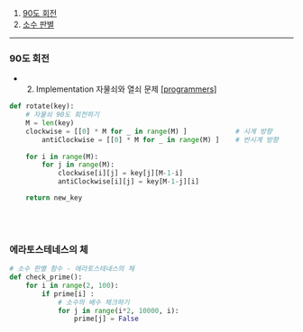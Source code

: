 1. [90도 회전](#90도-회전)
1. [소수 판별](#에라토스테네스의-체)

---



### 90도 회전

- 2. Implementation 자물쇠와 열쇠 문제 [[programmers]](https://school.programmers.co.kr/learn/courses/30/lessons/60059)

     

```python
def rotate(key):
    # 자물쇠 90도 회전하기
    M = len(key)
    clockwise = [[0] * M for _ in range(M) ]			# 시계 방향
		antiClockwise = [[0] * M for _ in range(M) ]	# 반시계 방향	
    
    for i in range(M):
        for j in range(M):
            clockwise[i][j] = key[j][M-1-i]		
            antiClockwise[i][j] = key[M-1-j][i]		

    return new_key
```

<br><br>

### 에라토스테네스의 체

```python
# 소수 판별 함수 - 에라토스테네스의 체
def check_prime():
    for i in range(2, 100):
        if prime[i] :
            # 소수의 배수 체크하기
            for j in range(i*2, 10000, i):
                prime[j] = False
```

